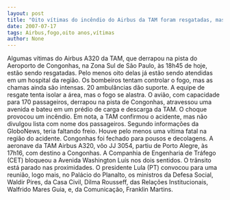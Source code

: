 ```yaml
---
layout: post
title: "Oito vítimas do incêndio do Airbus da TAM foram resgatadas, mas fogo ainda é intenso"
date: 2007-07-17
tags: Airbus,fogo,oito anos,vítimas
author: None
---
```

Algumas v&iacute;timas do Airbus A320 da TAM, que derrapou na pista do Aeroporto de Congonhas, na Zona Sul de S&atilde;o Paulo, &agrave;s 18h45 de hoje, est&atilde;o sendo resgatadas. Pelo menos oito delas j&aacute; est&atilde;o sendo atendidas em um hospital da regi&atilde;o. 
Os bombeiros tentam controlar o fogo, mas as chamas ainda s&atilde;o intensas.&nbsp;20 ambul&acirc;ncias d&atilde;o suporte. A equipe de resgate tenta isolar a &aacute;rea, mas o fogo se alastra.
O avi&atilde;o, com capacidade para 170 passageiros, derrapou na pista de Congonhas, atravessou uma avenida e bateu em um pr&eacute;dio de carga e descarga da TAM. O choque provocou um inc&ecirc;ndio. Em nota, a TAM confirmou o acidente, mas n&atilde;o divulgou lista com nome dos passageiros. 
Segundo informa&ccedil;&otilde;es da GloboNews, teria faltando freio.&nbsp;Houve pelo&nbsp;menos uma v&iacute;tima fatal na regi&atilde;o do acidente.
Congonhas foi fechado para pousos e decolagens.
A aeronave da TAM Airbus A320, v&ocirc;o JJ 3054, partiu de Porto Alegre, &agrave;s 17h16, com destino a Congonhas. A Companhia de Engenharia de Tr&aacute;fego (CET) bloqueou a Avenida Washington Lu&iacute;s nos dois sentidos. O tr&acirc;nsito est&aacute; parado nas proximidades. 
O presidente Lula (PT) convocou para uma reuni&atilde;o, logo mais, no Pal&aacute;cio do Planalto, os ministros da Defesa Social, Waldir Pires, da Casa Civil, Dilma Rousseff, das Rela&ccedil;&otilde;es Institucionais, Walfrido Mares Guia, e, da Comunica&ccedil;&atilde;o,&nbsp;Franklin Martins.
 